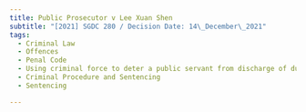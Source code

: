 ```yaml
---
title: Public Prosecutor v Lee Xuan Shen
subtitle: "[2021] SGDC 280 / Decision Date: 14\_December\_2021"
tags:
  - Criminal Law
  - Offences
  - Penal Code
  - Using criminal force to deter a public servant from discharge of duty
  - Criminal Procedure and Sentencing
  - Sentencing

---
```

